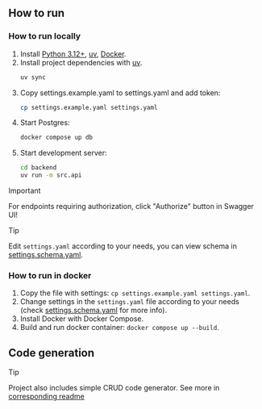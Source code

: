 ## How to run

### How to run locally
1. Install [Python 3.12+](https://www.python.org/downloads/), [uv](https://docs.astral.sh/uv/), [Docker](https://docs.docker.com/engine/install/).
2. Install project dependencies with [uv](https://docs.astral.sh/uv/cli/#install).
   ```bash
   uv sync
   ```
3. Copy settings.example.yaml to settings.yaml and add token:
   ```bash
   cp settings.example.yaml settings.yaml
   ```
4. Start Postgres:
   ```bash
   docker compose up db
   ```
5. Start development server:
   ```bash
   cd backend
   uv run -m src.api
   ```

> [!IMPORTANT]
> For endpoints requiring authorization, click "Authorize" button in Swagger UI!

> [!TIP]
> Edit `settings.yaml` according to your needs, you can view schema in [settings.schema.yaml](settings.schema.yaml).

### How to run in docker
1. Copy the file with settings: `cp settings.example.yaml settings.yaml`.
2. Change settings in the `settings.yaml` file according to your needs
   (check [settings.schema.yaml](settings.schema.yaml) for more info).
3. Install Docker with Docker Compose.
4. Build and run docker container: `docker compose up --build`.


## Code generation
> [!TIP]
> Project also includes simple CRUD code generator. See more in [corresponding readme](fastapi_crud_generator/README.md)
